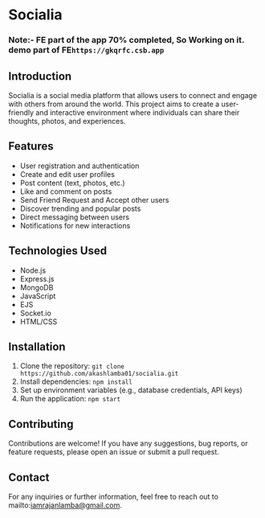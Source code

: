 # Socialia
### Note:- FE part of the app 70% completed, So Working on it. demo part of FE`https://gkqrfc.csb.app`

## Introduction

Socialia is a social media platform that allows users to connect and engage with others from around the world. This project aims to create a user-friendly and interactive environment where individuals can share their thoughts, photos, and experiences.

## Features

- User registration and authentication
- Create and edit user profiles
- Post content (text, photos, etc.)
- Like and comment on posts
- Send Friend Request and Accept other users
- Discover trending and popular posts
- Direct messaging between users
- Notifications for new interactions

## Technologies Used

- Node.js
- Express.js
- MongoDB
- JavaScript
- EJS
- Socket.io
- HTML/CSS

## Installation

1. Clone the repository: `git clone https://github.com/akashlamba01/socialia.git`
2. Install dependencies: `npm install`
3. Set up environment variables (e.g., database credentials, API keys)
4. Run the application: `npm start`

## Contributing

Contributions are welcome! If you have any suggestions, bug reports, or feature requests, please open an issue or submit a pull request.

## Contact

For any inquiries or further information, feel free to reach out to mailto:iamrajanlamba@gmail.com.
